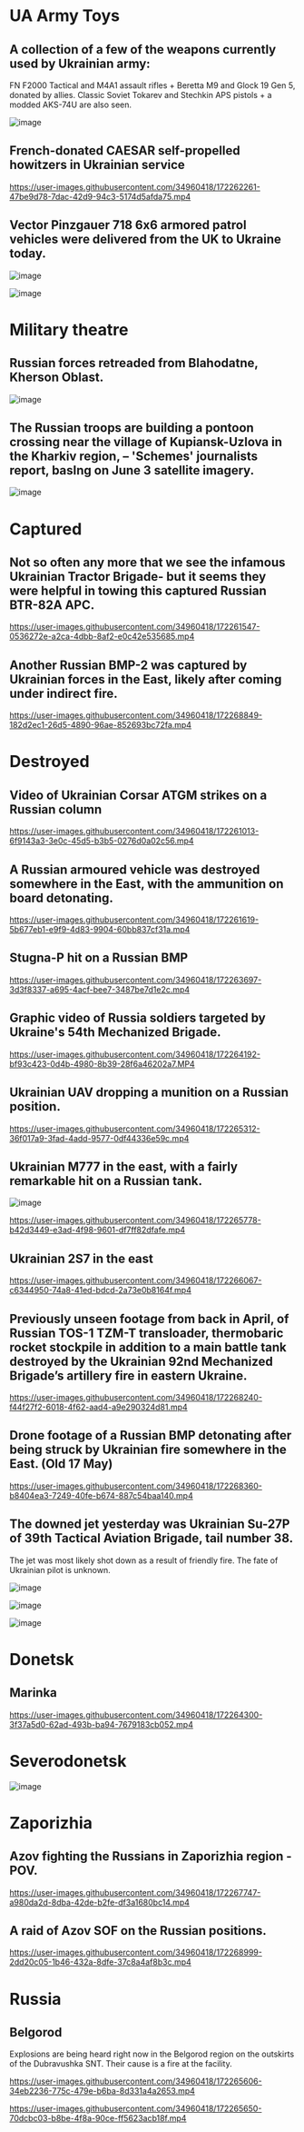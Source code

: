 # UA Army Toys

## A collection of a few of the weapons currently used by Ukrainian army: 

FN F2000 Tactical and M4A1 assault rifles + Beretta M9 and Glock 19 Gen 5, donated by allies. Classic Soviet Tokarev and Stechkin APS pistols + a modded AKS-74U are also seen.

![image](https://user-images.githubusercontent.com/34960418/172262136-9f297b75-c951-4e46-aab4-6746cd34308a.png)


## French-donated CAESAR self-propelled howitzers in Ukrainian service

https://user-images.githubusercontent.com/34960418/172262261-47be9d78-7dac-42d9-94c3-5174d5afda75.mp4


## Vector Pinzgauer 718 6x6 armored patrol vehicles were delivered from the UK to Ukraine today.

![image](https://user-images.githubusercontent.com/34960418/172267430-15233cda-750d-49f1-8e1b-4ecaaba30e3d.png)

![image](https://user-images.githubusercontent.com/34960418/172267437-79e30648-38f1-47b3-bfea-b3523df70637.png)


# Military theatre

## Russian forces retreaded from Blahodatne, Kherson Oblast.

![image](https://user-images.githubusercontent.com/34960418/172262687-e213163a-a4df-461f-b21d-da5371bad855.png)


## The Russian troops are building a pontoon crossing near the village of Kupiansk-Uzlova in the Kharkiv region, – 'Schemes' journalists report, basIng on June 3 satellite imagery.

![image](https://user-images.githubusercontent.com/34960418/172267282-f82bffd6-f1a7-4b84-82e7-a59357915abe.png)


# Captured

## Not so often any more that we see the infamous Ukrainian Tractor Brigade- but it seems they were helpful in towing this captured Russian BTR-82A APC.

https://user-images.githubusercontent.com/34960418/172261547-0536272e-a2ca-4dbb-8af2-e0c42e535685.mp4


## Another Russian BMP-2 was captured by Ukrainian forces in the East, likely after coming under indirect fire.

https://user-images.githubusercontent.com/34960418/172268849-182d2ec1-26d5-4890-96ae-852693bc72fa.mp4


# Destroyed

## Video of Ukrainian Corsar ATGM strikes on a Russian column

https://user-images.githubusercontent.com/34960418/172261013-6f9143a3-3e0c-45d5-b3b5-0276d0a02c56.mp4


## A Russian armoured vehicle was destroyed somewhere in the East, with the ammunition on board detonating.

https://user-images.githubusercontent.com/34960418/172261619-5b677eb1-e9f9-4d83-9904-60bb837cf31a.mp4


## Stugna-P hit on a Russian BMP

https://user-images.githubusercontent.com/34960418/172263697-3d3f8337-a695-4acf-bee7-3487be7d1e2c.mp4


## Graphic video of Russia soldiers targeted by Ukraine's 54th Mechanized Brigade. 

https://user-images.githubusercontent.com/34960418/172264192-bf93c423-0d4b-4980-8b39-28f6a46202a7.MP4


## Ukrainian UAV dropping a munition on a Russian position.

https://user-images.githubusercontent.com/34960418/172265312-36f017a9-3fad-4add-9577-0df44336e59c.mp4


## Ukrainian M777 in the east, with a fairly remarkable hit on a Russian tank.

![image](https://user-images.githubusercontent.com/34960418/172265811-f187fc3b-1175-4164-9392-1e67cec0e886.png)

https://user-images.githubusercontent.com/34960418/172265778-b42d3449-e3ad-4f98-9601-df7ff82dfafe.mp4


## Ukrainian 2S7 in the east

https://user-images.githubusercontent.com/34960418/172266067-c6344950-74a8-41ed-bdcd-2a73e0b8164f.mp4


## Previously unseen footage from back in April, of Russian TOS-1 TZM-T transloader, thermobaric rocket stockpile in addition to a main battle tank destroyed by the Ukrainian 92nd Mechanized Brigade’s artillery fire in eastern Ukraine.

https://user-images.githubusercontent.com/34960418/172268240-f44f27f2-6018-4f62-aad4-a9e290324d81.mp4


## Drone footage of a Russian BMP detonating after being struck by Ukrainian fire somewhere in the East. (Old 17 May)

https://user-images.githubusercontent.com/34960418/172268360-b8404ea3-7249-40fe-b674-887c54baa140.mp4


## The downed jet yesterday was Ukrainian Su-27P of 39th Tactical Aviation Brigade, tail number 38.

The jet was most likely shot down as a result of friendly fire. The fate of Ukrainian pilot is unknown. 

![image](https://user-images.githubusercontent.com/34960418/172268628-b1a034d0-1cd9-4f8e-977a-5b454e33973e.png)

![image](https://user-images.githubusercontent.com/34960418/172268632-7d7eca51-6121-4f3c-a7be-c72905a9f758.png)

![image](https://user-images.githubusercontent.com/34960418/172268646-932755df-3039-402a-9049-2cf00d42c06a.png)


# Donetsk

## Marinka

https://user-images.githubusercontent.com/34960418/172264300-3f37a5d0-62ad-493b-ba94-7679183cb052.mp4


# Severodonetsk

![image](https://user-images.githubusercontent.com/34960418/172261325-73e41f07-9ac1-4e3b-8670-069221e520aa.png)


# Zaporizhia

## Azov fighting the Russians in Zaporizhia region - POV.

https://user-images.githubusercontent.com/34960418/172267747-a980da2d-8dba-42de-b2fe-df3a1680bc14.mp4


## A raid of Azov SOF on the Russian positions.

https://user-images.githubusercontent.com/34960418/172268999-2dd20c05-1b46-432a-8dfe-37c8a4af8b3c.mp4


# Russia

## Belgorod

Explosions are being heard right now in the Belgorod region on the outskirts of the Dubravushka SNT. Their cause is a fire at the facility.

https://user-images.githubusercontent.com/34960418/172265606-34eb2236-775c-479e-b6ba-8d331a4a2653.mp4

https://user-images.githubusercontent.com/34960418/172265650-70dcbc03-b8be-4f8a-90ce-ff5623acb18f.mp4



